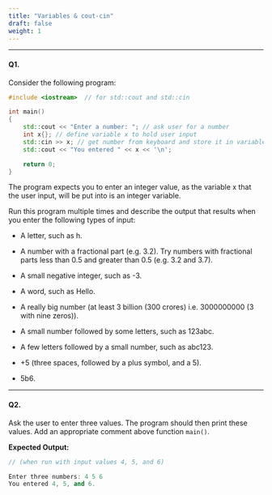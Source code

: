 ```yaml
---
title: "Variables & cout-cin"
draft: false
weight: 1
---
```


---

#### Q1.

Consider the following program:

```cpp
#include <iostream>  // for std::cout and std::cin

int main()
{
    std::cout << "Enter a number: "; // ask user for a number
    int x{}; // define variable x to hold user input
    std::cin >> x; // get number from keyboard and store it in variable x
    std::cout << "You entered " << x << '\n';

    return 0;
}
```

The program expects you to enter an integer value, as the variable x that the user input, will be put into is an integer variable.

Run this program multiple times and describe the output that results when you enter the following types of input:

- A letter, such as h.

- A number with a fractional part (e.g. 3.2). Try numbers with fractional parts less than 0.5 and greater than 0.5 (e.g. 3.2 and 3.7).

- A small negative integer, such as -3.

- A word, such as Hello.

- A really big number (at least 3 billion (300 crores) i.e. 3000000000 (3 with nine zeros)).

- A small number followed by some letters, such as 123abc.

- A few letters followed by a small number, such as abc123.

- +5 (three spaces, followed by a plus symbol, and a 5).

- 5b6.

---

#### Q2.

Ask the user to enter three values. The program should then print these values. Add an appropriate comment above function `main()`.

**Expected Output:**

```cpp
// (when run with input values 4, 5, and 6)

Enter three numbers: 4 5 6
You entered 4, 5, and 6.
```